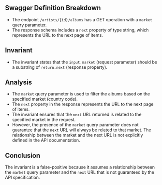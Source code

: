 ## Swagger Definition Breakdown
- The endpoint `/artists/{id}/albums` has a GET operation with a `market` query parameter.
- The response schema includes a `next` property of type string, which represents the URL to the next page of items.

## Invariant
- The invariant states that the `input.market` (request parameter) should be a substring of `return.next` (response property).

## Analysis
- The `market` query parameter is used to filter the albums based on the specified market (country code).
- The `next` property in the response represents the URL to the next page of items.
- The invariant ensures that the `next` URL returned is related to the specified market in the request.
- However, the presence of the `market` query parameter does not guarantee that the `next` URL will always be related to that market. The relationship between the market and the next URL is not explicitly defined in the API documentation.

## Conclusion
The invariant is a false-positive because it assumes a relationship between the `market` query parameter and the `next` URL that is not guaranteed by the API specification.
